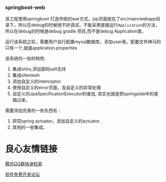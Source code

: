 ### springboot-web

该工程使用springboot 打造传统的war方式，jsp页面放在了src/main/webapp目录下，所以在debug的时候很不好调试，不能采用直接运行`Application`的方法，所以在debug的时候是debug gradle 项目,而不是debug Application类。

运行该系统之前，需要用户自行配置mysql数据库，添加user表。配置文件神马的只有一个,就是application.properties

该系统的一些的特性:

1. 集成shiro,添加密码salt支持
2. 集成sitemesh
3. 添加自定义的interceptor
4. 使用自定义的error页面，及自定义的异常处理
5. 自定义的JpaSpecificationExecutor的查找, 其实也就是把springside中的类搞过来。

需要添加完善的一些东西有：

1. 研究spring actuator，添加自定义的actuator.
2. 其他的一些集成。

 # 良心友情链接

[腾讯QQ群快速检索](http://u.720life.cn/s/8cf73f7c)

[软件免费开发论坛](http://u.720life.cn/s/bbb01dc0)